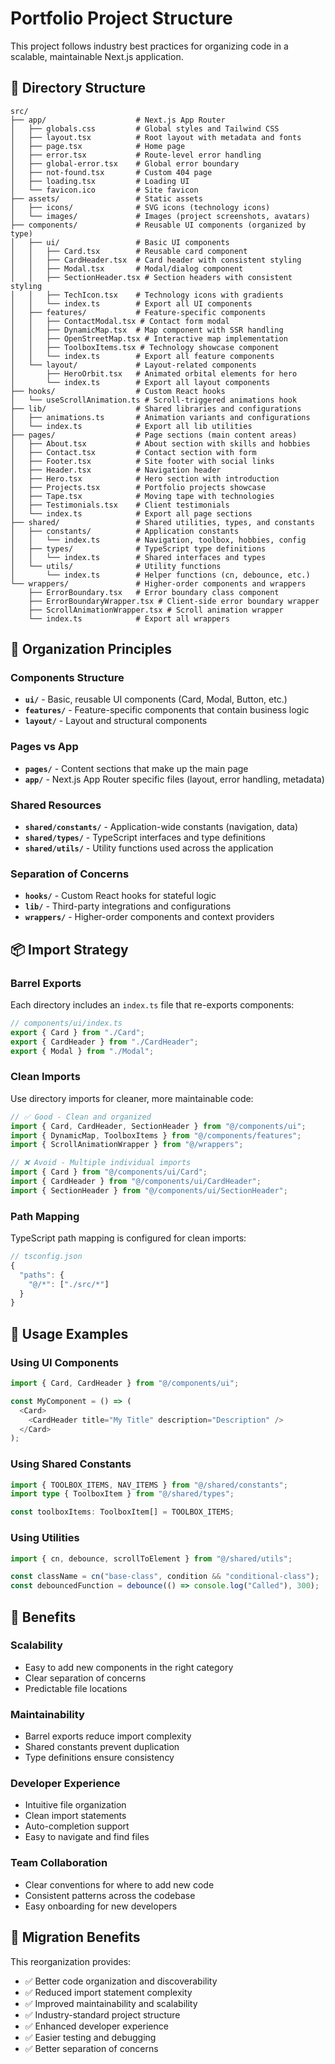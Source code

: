 # Portfolio Project Structure

This project follows industry best practices for organizing code in a scalable, maintainable Next.js application.

## 📁 Directory Structure

```
src/
├── app/                    # Next.js App Router
│   ├── globals.css         # Global styles and Tailwind CSS
│   ├── layout.tsx          # Root layout with metadata and fonts
│   ├── page.tsx            # Home page
│   ├── error.tsx           # Route-level error handling
│   ├── global-error.tsx    # Global error boundary
│   ├── not-found.tsx       # Custom 404 page
│   ├── loading.tsx         # Loading UI
│   └── favicon.ico         # Site favicon
├── assets/                 # Static assets
│   ├── icons/              # SVG icons (technology icons)
│   └── images/             # Images (project screenshots, avatars)
├── components/             # Reusable UI components (organized by type)
│   ├── ui/                 # Basic UI components
│   │   ├── Card.tsx        # Reusable card component
│   │   ├── CardHeader.tsx  # Card header with consistent styling
│   │   ├── Modal.tsx       # Modal/dialog component
│   │   ├── SectionHeader.tsx # Section headers with consistent styling
│   │   ├── TechIcon.tsx    # Technology icons with gradients
│   │   └── index.ts        # Export all UI components
│   ├── features/           # Feature-specific components
│   │   ├── ContactModal.tsx # Contact form modal
│   │   ├── DynamicMap.tsx  # Map component with SSR handling
│   │   ├── OpenStreetMap.tsx # Interactive map implementation
│   │   ├── ToolboxItems.tsx # Technology showcase component
│   │   └── index.ts        # Export all feature components
│   └── layout/             # Layout-related components
│       ├── HeroOrbit.tsx   # Animated orbital elements for hero
│       └── index.ts        # Export all layout components
├── hooks/                  # Custom React hooks
│   └── useScrollAnimation.ts # Scroll-triggered animations hook
├── lib/                    # Shared libraries and configurations
│   ├── animations.ts       # Animation variants and configurations
│   └── index.ts            # Export all lib utilities
├── pages/                  # Page sections (main content areas)
│   ├── About.tsx           # About section with skills and hobbies
│   ├── Contact.tsx         # Contact section with form
│   ├── Footer.tsx          # Site footer with social links
│   ├── Header.tsx          # Navigation header
│   ├── Hero.tsx            # Hero section with introduction
│   ├── Projects.tsx        # Portfolio projects showcase
│   ├── Tape.tsx            # Moving tape with technologies
│   ├── Testimonials.tsx    # Client testimonials
│   └── index.ts            # Export all page sections
├── shared/                 # Shared utilities, types, and constants
│   ├── constants/          # Application constants
│   │   └── index.ts        # Navigation, toolbox, hobbies, config
│   ├── types/              # TypeScript type definitions
│   │   └── index.ts        # Shared interfaces and types
│   └── utils/              # Utility functions
│       └── index.ts        # Helper functions (cn, debounce, etc.)
└── wrappers/               # Higher-order components and wrappers
    ├── ErrorBoundary.tsx   # Error boundary class component
    ├── ErrorBoundaryWrapper.tsx # Client-side error boundary wrapper
    ├── ScrollAnimationWrapper.tsx # Scroll animation wrapper
    └── index.ts            # Export all wrappers
```

## 🎯 Organization Principles

### **Components Structure**

- **`ui/`** - Basic, reusable UI components (Card, Modal, Button, etc.)
- **`features/`** - Feature-specific components that contain business logic
- **`layout/`** - Layout and structural components

### **Pages vs App**

- **`pages/`** - Content sections that make up the main page
- **`app/`** - Next.js App Router specific files (layout, error handling, metadata)

### **Shared Resources**

- **`shared/constants/`** - Application-wide constants (navigation, data)
- **`shared/types/`** - TypeScript interfaces and type definitions
- **`shared/utils/`** - Utility functions used across the application

### **Separation of Concerns**

- **`hooks/`** - Custom React hooks for stateful logic
- **`lib/`** - Third-party integrations and configurations
- **`wrappers/`** - Higher-order components and context providers

## 📦 Import Strategy

### **Barrel Exports**

Each directory includes an `index.ts` file that re-exports components:

```typescript
// components/ui/index.ts
export { Card } from "./Card";
export { CardHeader } from "./CardHeader";
export { Modal } from "./Modal";
```

### **Clean Imports**

Use directory imports for cleaner, more maintainable code:

```typescript
// ✅ Good - Clean and organized
import { Card, CardHeader, SectionHeader } from "@/components/ui";
import { DynamicMap, ToolboxItems } from "@/components/features";
import { ScrollAnimationWrapper } from "@/wrappers";

// ❌ Avoid - Multiple individual imports
import { Card } from "@/components/ui/Card";
import { CardHeader } from "@/components/ui/CardHeader";
import { SectionHeader } from "@/components/ui/SectionHeader";
```

### **Path Mapping**

TypeScript path mapping is configured for clean imports:

```typescript
// tsconfig.json
{
  "paths": {
    "@/*": ["./src/*"]
  }
}
```

## 🔧 Usage Examples

### **Using UI Components**

```typescript
import { Card, CardHeader } from "@/components/ui";

const MyComponent = () => (
  <Card>
    <CardHeader title="My Title" description="Description" />
  </Card>
);
```

### **Using Shared Constants**

```typescript
import { TOOLBOX_ITEMS, NAV_ITEMS } from "@/shared/constants";
import type { ToolboxItem } from "@/shared/types";

const toolboxItems: ToolboxItem[] = TOOLBOX_ITEMS;
```

### **Using Utilities**

```typescript
import { cn, debounce, scrollToElement } from "@/shared/utils";

const className = cn("base-class", condition && "conditional-class");
const debouncedFunction = debounce(() => console.log("Called"), 300);
```

## 🎨 Benefits

### **Scalability**

- Easy to add new components in the right category
- Clear separation of concerns
- Predictable file locations

### **Maintainability**

- Barrel exports reduce import complexity
- Shared constants prevent duplication
- Type definitions ensure consistency

### **Developer Experience**

- Intuitive file organization
- Clean import statements
- Auto-completion support
- Easy to navigate and find files

### **Team Collaboration**

- Clear conventions for where to add new code
- Consistent patterns across the codebase
- Easy onboarding for new developers

## 🔄 Migration Benefits

This reorganization provides:

- ✅ Better code organization and discoverability
- ✅ Reduced import statement complexity
- ✅ Improved maintainability and scalability
- ✅ Industry-standard project structure
- ✅ Enhanced developer experience
- ✅ Easier testing and debugging
- ✅ Better separation of concerns
